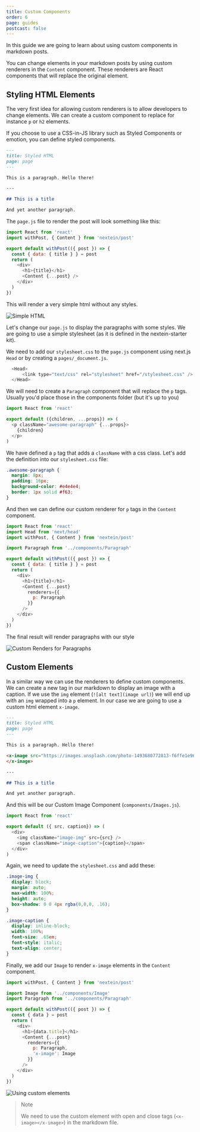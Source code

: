 ```yaml
---
title: Custom Components
order: 6
page: guides
postcast: false
---
```


In this guide we are going to learn about using custom components in markdown posts. 

You can change elements in your markdown posts by using custom renderers in the `Content` component. These renderers are React components that will replace the original element.

## Styling HTML Elements

The very first idea for allowing custom renderers is to allow developers to change elements. We can create a custom component to replace for instance `p` or `h2` elements.

If you choose to use a CSS-in-JS library such as Styled Components or emotion, you can define styled components.


```md
---
title: Styled HTML
page: page
--- 

This is a paragraph. Hello there!

---

## This is a title

And yet another paragraph.

```

The `page.js` file to render the post will look something like this:

```js
import React from 'react'
import withPost, { Content } from 'nextein/post'

export default withPost(({ post }) => {
  const { data: { title } } = post
  return (
    <div>
      <h1>{title}</h1>
      <Content {...post} />
    </div>
  )
})
```

This will render a very simple html without any styles.

![Simple HTML](/images/guides/06-unstyled.png)

Let's change our `page.js` to display the paragraphs with some styles. We are going to use a simple stylesheet (as it is defined in the nextein-starter kit).

We need to add our `stylesheet.css` to the `page.js` component using next.js `Head` or by creating a `pages/_document.js`. 

```js
  <Head>
      <link type="text/css" rel="stylesheet" href="/stylesheet.css" />
  </Head>
```

We will need to create a `Paragraph` component that will replace the `p` tags. Usually you'd place those in the components folder (but it's up to you)

```js
import React from 'react'

export default ({children, ...props}) => (
  <p className="awesome-paragraph" {...props}>
    {children}
  </p>
)

```

We have defined a `p` tag that adds a `className` with a css class. Let's add the definition into our `stylesheet.css` file:

```css
.awesome-paragraph {
  margin: 8px;
  padding: 16px;
  background-color: #e4e4e4;
  border: 1px solid #f63;
}

```

And then we can define our custom renderer for `p` tags in the `Content` component.

```js
import React from 'react'
import Head from 'next/head'
import withPost, { Content } from 'nextein/post'

import Paragraph from '../components/Paragraph'

export default withPost(({ post }) => {
  const { data: { title } } = post
  return (
    <div>
      <h1>{title}</h1>
      <Content {...post}
        renderers={{
          p: Paragraph
        }}
      />
    </div>
  )
})

```

The final result will render paragraphs with our style

![Custom Renders for Paragraphs](/images/guides/06-styled-p.png)


## Custom Elements

In a similar way we can use the renderers to define custom components. We can create a new tag in our markdown to display an image with a caption. If we use the `img` element (`![alt text](image url)`) we will end up with an `img` wrapped into a `p` element. In our case we are going to use a custom html element `x-image`. 

```md
---
title: Styled HTML
page: page
---

This is a paragraph. Hello there!   

<x-image src="https://images.unsplash.com/photo-1493680772813-f6ffe1e96087" caption="Courtesy of unsplash.com">
</x-image>

---

## This is a title

And yet another paragraph.
```

And this will be our Custom Image Component (`components/Images.js`).

```js
import React from 'react'

export default ({ src, caption}) => (
  <div>
    <img className="image-img" src={src} />
    <span className="image-caption">{caption}</span>
  </div>
)
```

Again, we need to update the `stylesheet.css` and add these:

```css
.image-img {
  display: block;
  margin: auto;
  max-width: 100%;
  height: auto;
  box-shadow: 0 0 4px rgba(0,0,0, .16);  
}

.image-caption {
  display: inline-block;
  width: 100%;
  font-size: .65em;
  font-style: italic;
  text-align: center;
}
```

Finally, we add our `Image` to render `x-image` elements in the `Content` component.

```js
import withPost, { Content } from 'nextein/post'

import Image from '../components/Image'
import Paragraph from '../components/Paragraph'

export default withPost(({ post }) => {
  const { data } = post
  return (
    <div>
      <h1>{data.title}</h1>
      <Content {...post}
        renderers={{
          p: Paragraph,
          'x-image': Image
        }}
      />
    </div>
  )
})

```

![Using custom elements](/images/guides/06-custom-element.png)

> Note
>
> We need to use the custom element with open and close tags (`<x-image></x-image>`) in the markdown file. 

